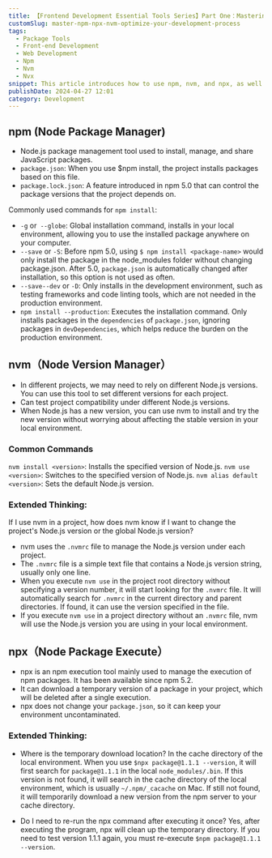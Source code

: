 ```yaml
---
title: 【Frontend Development Essential Tools Series】Part One：Mastering npm, nvm, and npx to Optimize Your Development Workflow
customSlug: master-npm-npx-nvm-optimize-your-development-process
tags:
  - Package Tools
  - Front-end Development
  - Web Development
  - Npm
  - Nvm
  - Nvx
snippet: This article introduces how to use npm, nvm, and npx, as well as how to optimize your development workflow through these tools.
publishDate: 2024-04-27 12:01
category: Development
---
```


## npm (Node Package Manager)

- Node.js package management tool used to install, manage, and share JavaScript packages.
- `package.json`: When you use $npm install, the project installs packages based on this file.
- `package.lock.json`: A feature introduced in npm 5.0 that can control the package versions that the project depends on.

Commonly used commands for `npm install`:

- `-g` or` --globe`: Global installation command, installs in your local environment, allowing you to use the installed package anywhere on your computer.
- `--save` or `-S`: Before npm 5.0, using `$ npm install <package-name>` would only install the package in the node_modules folder without changing package.json. After 5.0, `package.json` is automatically changed after installation, so this option is not used as often.
- `--save--dev` or `-D`: Only installs in the development environment, such as testing frameworks and code linting tools, which are not needed in the production environment.
- `npm install --production`: Executes the installation command. Only installs packages in the `dependencies` of `package.json`, ignoring packages in `devDependencies`, which helps reduce the burden on the production environment.

## nvm（Node Version Manager）

- In different projects, we may need to rely on different Node.js versions. You can use this tool to set different versions for each project.
- Can test project compatibility under different Node.js versions.
- When Node.js has a new version, you can use nvm to install and try the new version without worrying about affecting the stable version in your local environment.

### Common Commands
`nvm install <version>`: Installs the specified version of Node.js.
`nvm use <version>`: Switches to the specified version of Node.js.
`nvm alias default <version>`: Sets the default Node.js version.

### Extended Thinking:

If I use nvm in a project, how does nvm know if I want to change the project's Node.js version or the global Node.js version?

- nvm uses the `.nvmrc` file to manage the Node.js version under each project.
- The `.nvmrc` file is a simple text file that contains a Node.js version string, usually only one line.
- When you execute `nvm use` in the project root directory without specifying a version number, it will start looking for the `.nvmrc` file. It will automatically search for `.nvmrc` in the current directory and parent directories. If found, it can use the version specified in the file.
- If you execute `nvm use` in a project directory without an `.nvmrc` file, nvm will use the Node.js version you are using in your local environment.

## npx（Node Package Execute）

- npx is an npm execution tool mainly used to manage the execution of npm packages. It has been available since npm 5.2.
- It can download a temporary version of a package in your project, which will be deleted after a single execution.
- npx does not change your `package.json`, so it can keep your environment uncontaminated.

### Extended Thinking:

- Where is the temporary download location?
In the cache directory of the local environment. When you use `$npx package@1.1.1 --version`, it will first search for `package@1.1.1` in the local `node_modules/.bin`. If this version is not found, it will search in the cache directory of the local environment, which is usually `~/.npm/_cacache` on Mac. If still not found, it will temporarily download a new version from the npm server to your cache directory.


- Do I need to re-run the npx command after executing it once?
Yes, after executing the program, npx will clean up the temporary directory. If you need to test version 1.1.1 again, you must re-execute `$npm package@1.1.1 --version`.

